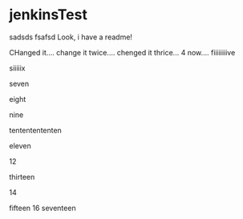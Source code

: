 # jenkinsTest
sadsds
fsafsd
Look, i have a readme!

CHanged it....
change it twice....
chenged it thrice...
4 now....
fiiiiiiiive


siiiiix

seven

eight

nine

tententententen

eleven

12

thirteen

14


fifteen
16
seventeen
